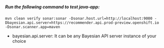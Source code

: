 ##### Run the following command to test java-app:
```
mvn clean verify sonar:sonar -Dsonar.host.url=http://localhost:9000 -Dbayesian.api.server=https://recommender.api.prod-preview.openshift.io -Dsonar.scanner.app=maven
```

* bayesian.api.server: It can be any Bayesian API server instance of your choice
